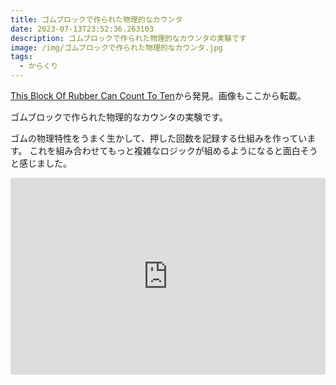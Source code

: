 ```yaml
---
title: ゴムブロックで作られた物理的なカウンタ
date: 2023-07-13T23:52:36.263103
description: ゴムブロックで作られた物理的なカウンタの実験です
image: /img/ゴムブロックで作られた物理的なカウンタ.jpg
tags:
  - からくり
---
```

[This Block Of Rubber Can Count To Ten](https://hackaday.com/2023/07/06/this-block-of-rubber-can-count-to-ten/)から発見。画像もここから転載。

ゴムブロックで作られた物理的なカウンタの実験です。

ゴムの物理特性をうまく生かして、押した回数を記録する仕組みを作っています。
これを組み合わせてもっと複雑なロジックが組めるようになると面白そうと感じました。


<iframe width="100%" height="315" src="https://www.youtube.com/embed/soO2OzbdRzU" title="YouTube video player" frameborder="0" allow="accelerometer; autoplay; clipboard-write; encrypted-media; gyroscope; picture-in-picture" allowfullscreen></iframe>

